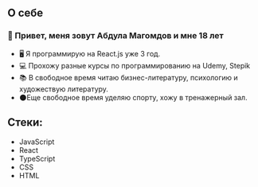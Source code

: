 <h2>О себе</h2>
<h3>👋 Привет, меня зовут Абдула Магомдов и мне 18 лет</h3>
<ul>
   <li>🖥️ Я программирую на React.js уже 3 год.</li>
   <li>💻 Прохожу разные курсы по программированию на Udemy, Stepik</li>
   <li>📚 В свободное время читаю бизнес-литературу, психологию и художествую литературу. </li>
   <li>🌑Еще свободное время уделяю спорту, хожу в тренажерный зал.</li>
</ul>


<h2>Стеки:</h2>

   <ul>
      <li>JavaScript</li>
      <li>React</li>
      <li>TypeScript</li>
      <li>CSS</li>
      <li>HTML</li>


   </ul>
